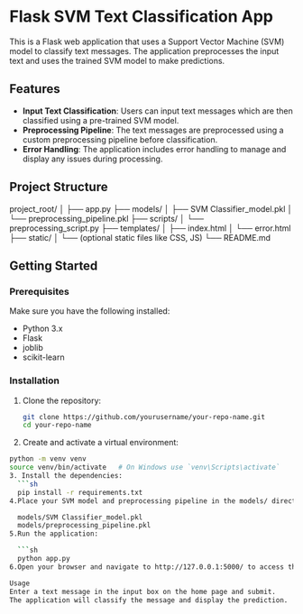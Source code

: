 # Flask SVM Text Classification App

This is a Flask web application that uses a Support Vector Machine (SVM) model to classify text messages. The application preprocesses the input text and uses the trained SVM model to make predictions.

## Features

- **Input Text Classification**: Users can input text messages which are then classified using a pre-trained SVM model.
- **Preprocessing Pipeline**: The text messages are preprocessed using a custom preprocessing pipeline before classification.
- **Error Handling**: The application includes error handling to manage and display any issues during processing.

## Project Structure

project_root/
│
├── app.py
├── models/
│ ├── SVM Classifier_model.pkl
│ └── preprocessing_pipeline.pkl
├── scripts/
│ └── preprocessing_script.py
├── templates/
│ ├── index.html
│ └── error.html
├── static/
│ └── (optional static files like CSS, JS)
└── README.md
## Getting Started

### Prerequisites

Make sure you have the following installed:

- Python 3.x
- Flask
- joblib
- scikit-learn

### Installation

1. Clone the repository:

   ```sh
   git clone https://github.com/yourusername/your-repo-name.git
   cd your-repo-name
2. Create and activate a virtual environment:
 ```sh 
 python -m venv venv
 source venv/bin/activate   # On Windows use `venv\Scripts\activate`
3. Install the dependencies:
   ```sh
   pip install -r requirements.txt
4.Place your SVM model and preprocessing pipeline in the models/ directory:

   models/SVM Classifier_model.pkl
   models/preprocessing_pipeline.pkl
5.Run the application:

   ```sh
   python app.py
6.Open your browser and navigate to http://127.0.0.1:5000/ to access the application.

Usage
Enter a text message in the input box on the home page and submit.
The application will classify the message and display the prediction.
